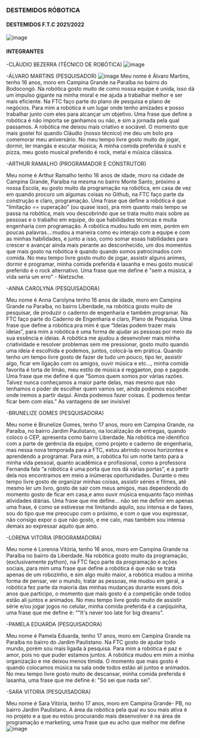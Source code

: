 
### DESTEMIDOS RÓBOTICA

#### DESTEMIDOS F.T.C 2021/2022
![image](https://user-images.githubusercontent.com/75841641/134529827-3ec5b7ad-a8e9-46e9-b7a1-17d384cde264.png)

#### INTEGRANTES 

-CLÁUDIO BEZERRA (TÉCNICO DE ROBÓTICA)
![image](https://user-images.githubusercontent.com/75841641/134705893-e247d699-ba2c-4c55-9a6c-bc1e092c11d6.png)



-ÁLVARO MARTINS (PESQUISADOR)
![image](https://user-images.githubusercontent.com/75841641/134704937-b5060f47-fe5b-4cda-bd4d-b414fc9d2109.png)
Meu nome é Álvaro Martins, tenho 16 anos, moro em Campina Grande na Paraíba no bairro do Bodocongó. Na robótica gosto muito de como nossa equipe é unida, isso dá um impulso gigante na minha moral e me ajuda a trabalhar melhor e ser mais eficiente. Na FTC faço parte do  plano de pesquisa e plano de negócios. Para mim a robótica é um lugar onde tenho amizades e posso trabalhar junto com eles para alcançar um objetivo. Uma frase que define a robótica é não importa se ganhamos ou não, e sim a jornada pela qual passamos. A robótica me deixou mais criativo e sociável. O momento que mais gostei foi quando Cláudio (nosso técnico) me deu um bolo pra comemorar meu aniversário. No meu tempo livre gosto muito de jogar, dormir, ler mangás e escutar música; A minha comida preferida é sushi e pizza, meu gosto musical preferido é rock, metal e música clássica. 



-ARTHUR RAMALHO (PROGRAMADOR E CONSTRUTOR)

Meu nome é Arthur Ramalho tenho 16 anos de idade, moro na cidade de Campina Grande, Paraíba na mesma no bairro Monte Santo, próximo a nossa Escola, eu gosto muito da programação na robótica, em casa de vez em quando procuro um algumas coisas no Github, na FTC faço parte da construção e claro, programação. Uma frase que define a robótica é que "limitação == superação" (ou quase isso), pra mim quanto mais tempo se passa na robótica, mais vou descobrindo que se trata muito mais sobre as pessoas e o trabalho em equipe, do que habilidades técnicas e muita engenharia com programação. A robótica mudou tudo em mim, porém em poucas palavras…:mudou a maneira como eu interajo com a equipe e com as minhas habilidades, e junto a isso, como somar essas habilidades para crescer e avançar ainda mais perante ao desconhecido, um dos momentos que mais gosto na robótica é quando quando somos patrocinados com comida. No meu tempo livre gosto muito de jogar, assistir alguns animes, dormir e programar, minha comida preferida é lasanha e meu gosto musical preferido é o rock alternativo. Uma frase que me define é "sem a música, a vida seria um erro" - Nietzsche.



-ANNA CAROLYNA (PESQUISADORA)

Meu nome é Anna Carolyna tenho 16 anos de idade, moro em Campina Grande na Paraíba, no bairro Liberdade, na robótica gosto muito de pesquisar, de produzir o caderno de engenharia e também programar. Na FTC faço parte do Caderno de Engenharia e claro, Plano de Pesquisa. Uma  frase que define a robótica pra mim é que “Ideias podem trazer mais ideias”, para mim a robótica é uma forma de ajudar as pessoas por meio da sua essência e ideias. A robótica me ajudou a desenvolver mais minha criatividade e resolver problemas sem me pressionar, gosto muito quando uma ideia é escolhida e podemos, juntos, colocá-la em prática. Quando tenho um tempo livre gosto de fazer de tudo um pouco, tipo ler, assistir algo, ficar em ligação com os amigos, ouvir música e etc…, minha comida favorita é torta de limão, meu estilo de música é reggaeton, pop e pagode. Uma frase que me define é que “Somos quem somos por várias razões. Talvez nunca conheçamos a maior parte delas, mas mesmo que não tenhamos o poder de escolher quem vamos ser, ainda podemos escolher onde iremos a partir daqui. Ainda podemos fazer coisas. E podemos tentar ficar bem com elas.” 
As vantagens de ser invisível



-BRUNELIZE GOMES (PESQUISADORA)

Meu nome é Brunelize Gomes, tenho 17 anos, moro em Campina Grande, na Paraíba, no bairro Jardim Paulistano, na localização de entregas, quando coloco o CEP, apresenta como bairro Liberdade. Na robótica me identifico com a parte de gerência da equipe, como projeto e caderno de engenharia, mas nessa nova temporada para a FTC, estou abrindo novos horizontes e aprendendo a programar. Para mim, a  robótica foi um norte tanto para a minha vida pessoal, quanto acadêmica e profissional, como a professora Fernanda fala “a robótica é uma porta que nos dá várias portas”, e a partir dela nos encontramos em meio a inúmeras oportunidades. Durante o meu tempo livre gosto de organizar minhas coisas, assistir séries e filmes, até mesmo ler um livro, gosto de sair com meus amigos, mas dependendo do momento gosto de ficar em casa,e amo ouvir música enquanto faço minhas atividades diárias. Uma frase que me define… não sei me definir em apenas uma frase, é como se estivesse me limitando aquilo, sou intensa e de fases, sou do tipo que me preocupo com o próximo, e com o que vou expressar, não consigo expor o que não gosto, e me calo, mas também sou intensa demais ao expressar aquilo que amo.



-LORENA VITORIA (PROGRAMADORA)

Meu nome é Lorenna Vitória, tenho 16 anos, moro em Campina Grande na Paraíba no bairro da Liberdade. Na robótica gosto muito da programação, (exclusivamente python), na FTC faço parte da programação e ações sociais, para mim uma frase que define a robótica é que não se trata apenas de um robozinho, e sim algo muito maior, a robótica mudou a minha forma de pensar, ver o mundo, tratar as pessoas, me mudou em geral, a robótica fez parte da maioria das minhas mudanças durante esses dois anos que participo, o momento que mais gosto é a competição onde todos estão ali juntos e animados. No meu tempo livre gosto muito de assistir série e/ou jogar jogos no celular, minha comida preferida é a canjiquinha, uma frase que me define é: “"It's never too late for big dreams".



-PAMELA EDUARDA (PESQUISADORA)

Meu nome é Pamela Eduarda, tenho 17 anos, moro em Campina Grande na Paraíba no bairro do Jardim Paulistano. Na FTC gosto de ajudar todo mundo, porém sou mais ligada à pesquisa. Para mim a robótica é paz e amor, pois no que puder estamos juntos. A robótica mudou em mim a minha organização e  me deixou menos tímida. O momento que mais gosto é quando colocamos música na sala onde todos estão ali juntos e animados. No meu tempo livre gosto muito de descansar, minha comida preferida é lasanha, uma frase que me define é: "Só sei que nada sei".



-SARA VITORIA (PESQUISADORA)

Meu nome é Sara Vitória, tenho 17 anos, moro em Campina Grande- PB, no bairro Jardim Paulistano. A área da robótica pela qual eu sou mais ativa é no projeto e a que eu estou procurando mais desenvolver é na área de programação e marketing, uma frase que eu acho que melhor me define 
![image](https://user-images.githubusercontent.com/75841641/134709310-b40d4b2d-11f4-49b8-830c-760345ff91c7.png) 


















